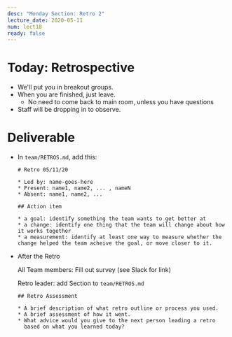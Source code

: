 ```yaml
---
desc: "Monday Section: Retro 2"
lecture_date: 2020-05-11
num: lect18
ready: false
---
```


# Today: Retrospective

* We'll put you in breakout groups.
* When you are finished, just leave.
  * No need to come back to main room, unless you have questions
* Staff will be dropping in to observe.

# Deliverable

* In `team/RETROS.md`, add this:

  ```
  # Retro 05/11/20

  * Led by: name-goes-here
  * Present: name1, name2, ... , nameN
  * Absent: name1, name2, ...

  ## Action item

  * a goal: identify something the team wants to get better at
  * a change: identify one thing that the team will change about how it works together
  * a measurement: identify at least one way to measure whether the change helped the team acheive the goal, or move closer to it.

  ```

* After the Retro

  All Team members: Fill out survey (see Slack for link)
  
  Retro leader: add Section to `team/RETROS.md`
  
  ```
  ## Retro Assessment

  * A brief description of what retro outline or process you used.
  * A brief assessment of how it went.
  * What advice would you give to the next person leading a retro
    based on what you learned today?
  ```
